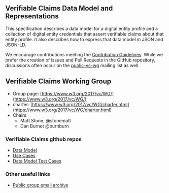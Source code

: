 ## Verifiable Claims Data Model and Representations

This specification describes a data model for a digital entity profile
and a collection of digital entity credentials that assert verifiable
claims about that entity profile. It also describes how to express
that data model in JSON and JSON-LD.

We encourage contributions meeting the [Contribution
Guidelines](CONTRIBUTING.md).  While we prefer the creation of issues
and Pull Requests in the GitHub repository, discussions often occur
on the
[public-vc-wg](http://lists.w3.org/Archives/Public/public-vc-wg/)
mailing list as well.

## Verifiable Claims Working Group
* Group page: [https://www.w3.org/2017/vc/WG/](https://www.w3.org/2017/vc/WG/)
* charter: [https://www.w3.org/2017/vc/WG/charter.html](https://www.w3.org/2017/vc/WG/charter.html)
* Chairs
  * Matt Stone, @stonematt
  * Dan Burnet @burnburn

### Verifiable Claims github repos
* [Data Model](https://github.com/w3c/vc-data-model)
* [Use Cases](https://github.com/w3c/vc-use-cases)
* [Data Model Test Cases](https://github.com/w3c/vc-test-suite)

### Other useful links
* [Public group email archive](https://lists.w3.org/Archives/Public/public-vc-wg/)

